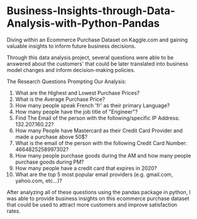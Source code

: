 # Business-Insights-through-Data-Analysis-with-Python-Pandas
Diving within an Ecommerce Purchase Dataset on Kaggle.com and gaining valuable insights to inform future business decisions.

Through this data analysis project, several questions were able to be answered about the customers' that could be later translated into business model changes and inform decision-making policies.

The Research Questions Prompting Our Analysis:
1. What are the Highest and Lowest Purchase Prices?
2. What is the Average Purchase Price?
3. How many people speak French 'fr' as their primary Language?
4. How many people have the job title of "Engineer"?
5. Find The Email of the person with the following/specific IP Address: 132.207.160.22?
6. How many People have Mastercard as their Credit Card Provider and made a purchase above 50$?
7. What is the email of the person with the following Credit Card Number: 4664825258997302?
8. How many people purchase goods during the AM and how many people purchase goods during PM?
9. How many people have a credit card that expires in 2020?
10. What are the top 5 most popular email providers (e.g. gmail.com, yahoo.com, etc...)?

After analyzing all of these questions using the pandas package in python, I was able to provide business insights on this ecommerce purchase dataset that could be used to attract more customers and improve satisfaction rates.
